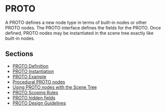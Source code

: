 # PROTO

A PROTO defines a new node type in terms of built-in nodes or other PROTO nodes.
The PROTO interface defines the fields for the PROTO.
Once defined, PROTO nodes may be instantiated in the scene tree exactly like built-in nodes.

## Sections

- [PROTO Definition](proto-definition.md)
- [PROTO Instantiation](proto-instantiation.md)
- [PROTO Example](proto-example.md)
- [Procedural PROTO nodes](procedural-proto-nodes.md)
- [Using PROTO nodes with the Scene Tree](using-proto-nodes-with-the-scene-tree.md)
- [PROTO Scoping Rules](proto-scoping-rules.md)
- [PROTO hidden fields](proto-hidden-fields.md)
- [PROTO Design Guidelines](proto-design-guidelines.md)
